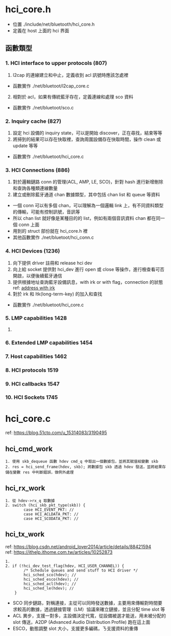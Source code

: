 # hci_core.h
- 位置 ./include/net/bluetooth/hci_core.h
- 定義在 host 上面的 hci 界面

## 函數類型
### 1. HCI interface to upper protocols     (807)
1. l2cap 的連線建立和中止，定義收到 acl 訊號時應該怎處裡
- 函數實作 ./net/bluetoot/l2cap_core.c

2. 相對於 acl，如果有傳統藍牙存在，定義連線和處理 sco 資料
- 函數實作 ./net/bluetoot/sco.c

### 2. Inquiry cache                        (827)
1. 設定 hci 設備的 inquiry state，可以是開始 discover，正在尋找，結束等等
2. 將掃到的結果可以存在快取裡，查詢周圍設備存在快取時間，操作 clean 或 update 等等
- 函數實作 ./net/bluetoot/hci_core.c

### 3. HCI Connections                      (886)
1. 對於邏輯鏈路 conn 的管理(ACL, AMP, LE, SCO)，針對 hash 進行新增刪除和查詢各種類連線數量
2. 建立或刪除藍牙通道 chan 數據類型，其中包括 chan list 和 queue 等資料
- 一個 conn 可以有多個 chan，可以理解為一個邏輯 link 上，有不同資料類型的傳輸，可能有控制訊號，音訊等
- 所以 chan list 就好像是某種目的的 list，例如有兩個音訊資料 chan 都在同一個 conn 上面
- 用到的 struct 部份就在 hci_core.h 裡
- 其他函數實作 ./net/bluetoot/hci_conn.c

### 4. HCI Devices                          (1236)
1. 向下提供 driver 註冊和 release hci dev
2. 向上給 socket 提供對 hci_dev 進行 open 或 close 等操作，進行檢查看可否開啟，以便後續藍牙通信
3. 提供根據地址查詢藍牙設備訊息，with irk or with flag，connection 的狀態
ref: [address with irk](http://www.wowotech.net/bluetooth/ble_address_type.html)
4. 對於 irk 和 ltk(long-term-key) 的加入和查找 
- 函數實作 ./net/bluetoot/hci_core.c 

### 5. LMP capabilities                     1428
1. 


### 6. Extended LMP capabilities            1454
### 7. Host capabilities                    1462
### 8. HCI protocols                        1519
### 9. HCI callbacks                        1547
### 10. HCI Sockets                         1745


# hci_core.c
ref: https://blog.51cto.com/u_15314083/3190495

## hci_cmd_work
```
1. 使用 skb_dequeue 函數 hdev cmd_q 中取出一個數據包，並將其賦值給變數 skb
2. res = hci_send_frame(hdev, skb); 將數據包 skb 透過 hdev 發送，並將結果存儲在變數 res 中判斷錯誤，做例外處理
```
## hci_rx_work
```
1. 從 hdev->rx_q 取數據
2. switch (hci_skb_pkt_type(skb)) {
        case HCI_EVENT_PKT: // 
        case HCI_ACLDATA_PKT: //
        case HCI_SCODATA_PKT: //
```
## hci_tx_work
ref: https://blog.csdn.net/android_lover2014/article/details/88421594  
ref: https://ithelp.ithome.com.tw/articles/10252873
```
1. 
2. if (!hci_dev_test_flag(hdev, HCI_USER_CHANNEL)) {
        /* Schedule queues and send stuff to HCI driver */
        hci_sched_sco(hdev); //
        hci_sched_esco(hdev); //
        hci_sched_acl(hdev); //
        hci_sched_le(hdev); // 
    }
```
- SCO 同步鏈路，對稱連接，主從可以同時發送數據，主要用來傳輸對時間要求較高的數據，透過鏈接管理（LM）協議來確立鏈接，並且分配 time slot 等
- ACL 異步，支援一對多，主設備決定代寬，從設備被選才能送，用未被分配的 slot 傳送，A2DP (Advanced Audio Distribution Profile) 跑在這上面
- ESCO，動態調整 slot 大小，支援更多編碼，ㄋ支援資料的重傳
